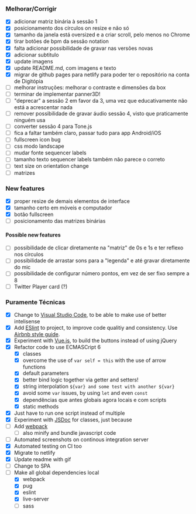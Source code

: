 ### Melhorar/Corrigir
- [x] adicionar matriz binária à sessão 1
- [x] posicionamento dos círculos on resize e não só
- [x] tamanho da janela está oversized e a criar scroll, pelo menos no Chrome
- [x] tirar botões de bpm da sessão notation
- [x] falta adicionar possibilidade de gravar nas versões novas
- [x] adicionar subtitulo
- [x] update imagens
- [x] update README.md, com imagens e texto
- [x] migrar de github pages para netlify para poder ter o repositório na conta de Digitópia
- [ ] melhorar instruções: melhorar o contraste e dimensões da box
- [ ] terminar de implementar panner3D!
- [ ] "deprecar" a sessão 2 em favor da 3, uma vez que educativamente não está a acrescentar nada
- [ ] remover possibilidade de gravar áudio sessão 4, visto que praticamente ninguém usa
- [ ] converter sessão 4 para Tone.js
- [ ] fica a faltar também claro, passar tudo para app Android/iOS
- [ ] fullscreen icon bug
- [ ] css modo landscape
- [ ] mudar fonte sequencer labels
- [ ] tamanho texto sequencer labels também não parece o correto
- [ ] text size on orientation change
- [ ] matrizes

### New features

- [x] proper resize de demais elementos de interface
- [x] tamanho certo em móveis e computador
- [x] botão fullscreen
- [ ] posicionamento das matrizes binárias

#### Possible new features
- [ ] possibilidade de clicar diretamente na "matriz" de 0s e 1s e ter reflexo nos círculos
- [ ] possibilidade de arrastar sons para a "legenda" e até gravar diretamente do mic
- [ ] possibilidade de configurar número pontos, em vez de ser fixo sempre a 8
- [ ] Twitter Player card (?)

### Puramente Técnicas

- [x] Change to [Visual Studio Code](https://code.visualstudio.com/), to be able to make use of better intelisense
- [x] Add [ESlint](https://eslint.org/) to project, to improve code qualitiy and consistency. Use [Airbnb style guide](https://github.com/airbnb/javascript).
- [x] Experiment with [Vue.js](https://vuejs.org/), to build the buttons instead of using jQuery
- [x] Refactor code to use ECMASCript 6
    - [x] classes
    - [x] overcome the use of `var self = this` with the use of arrow functions
    - [x] default parameters
    - [x] better bind logic together via getter and setters!
    - [x] string interpolation `${var} and some test with another ${var}`
    - [x] avoid some `var` issues, by using `let` and even `const`
    - [x] dependências que antes globais agora locais e com scripts
    - [x] static methods
- [x] Just have to run one script instead of multiple
- [x] Experiment with [JSDoc](http://usejsdoc.org/) for classes, just because
- [ ] Add [webpack](https://webpack.js.org/)
    - [ ] also minify and bundle javascript code
- [ ] Automated screenshots on continous integration server
- [x] Automated testing on CI too
- [x] Migrate to netlify
- [x] Update readme with gif
- [ ] Change to SPA
- [ ] Make all global dependencies local
   - [x] webpack
   - [x] pug
   - [x] eslint
   - [x] live-server
   - [ ] sass
